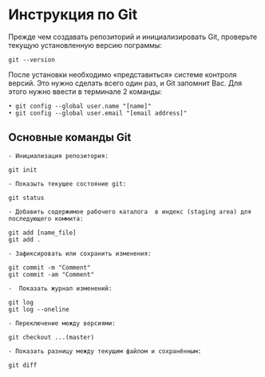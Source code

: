 # Инструкция по Git

Прежде чем создавать репозиторий и инициализировать Git, проверьте текущую установленную версию пограммы:

    git --version

После установки необходимо «представиться» системе контроля версий. Это нужно сделать всего один раз, и Git запомнит Вас. Для этого нужно ввести в терминале 2 команды: 

    • git config --global user.name "[name]"
    • git config --global user.email "[email address]"

## Основные команды Git
`- Инициализация репозитория:`

    git init  

`- Показыть текущее состояние git:`

    git status

`- Добавить содержимое рабочего каталога 
в индекс (staging area) для последующего коммита:`

    git add [name_file]
    git add .

`- Зафиксировать или сохранить изменения:`  

    git commit -m "Comment"
    git commit -am "Comment"

`-  Показать журнал изменений:`  

    git log
    git log --oneline

`- Переключение между версиями:`  

    git checkout ...(master)

`- Показать разницу между текущим файлом и сохранённым:`    

    git diff